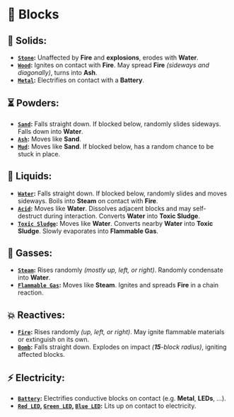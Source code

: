 # 🎲 Blocks

## 🧱 Solids:
- **[`Stone`](https://github.com/flmarsou/OpenGL_Sandbox/blob/main/src/block/solid/StoneBlock.cpp):** Unaffected by **Fire** and **explosions**, erodes with **Water**.
- **[`Wood`](https://github.com/flmarsou/OpenGL_Sandbox/blob/main/src/block/solid/WoodBlock.cpp):** Ignites on contact with **Fire**. May spread **Fire** *(sideways and diagonally)*, turns into **Ash**.
- **[`Metal`](https://github.com/flmarsou/OpenGL_Sandbox/blob/main/src/block/solid/MetalBlock.cpp):** Electrifies on contact with a **Battery**.

## ⏳ Powders:
- **[`Sand`](https://github.com/flmarsou/OpenGL_Sandbox/blob/main/src/block/powder/SandBlock.cpp):** Falls straight down. If blocked below, randomly slides sideways. Falls down into **Water**.
- **[`Ash`](https://github.com/flmarsou/OpenGL_Sandbox/blob/main/src/block/powder/AshBlock.cpp):** Moves like **Sand**.
- **[`Mud`](https://github.com/flmarsou/OpenGL_Sandbox/blob/main/src/block/powder/MudBlock.cpp):** Moves like **Sand**. If blocked below, has a random chance to be stuck in place.

## 🌊 Liquids:
- **[`Water`](https://github.com/flmarsou/OpenGL_Sandbox/blob/main/src/block/liquid/WaterBlock.cpp):** Falls straight down. If blocked below, randomly slides and moves sideways. Boils into **Steam** on contact with **Fire**.
- **[`Acid`](https://github.com/flmarsou/OpenGL_Sandbox/blob/main/src/block/liquid/AcidBlock.cpp):** Moves like **Water**. Dissolves adjacent blocks and may self-destruct during interaction. Converts **Water** into **Toxic Sludge**.
- **[`Toxic Sludge`](https://github.com/flmarsou/OpenGL_Sandbox/blob/main/src/block/liquid/ToxicSludgeBlock.cpp):** Moves like **Water**. Converts nearby **Water** into **Toxic Sludge**. Slowly evaporates into **Flammable Gas**.

## 💨 Gasses:
- **[`Steam`](https://github.com/flmarsou/OpenGL_Sandbox/blob/main/src/block/gas/SteamBlock.cpp):** Rises randomly *(mostly up, left, or right)*. Randomly condensate into **Water**.
- **[`Flammable Gas`](https://github.com/flmarsou/OpenGL_Sandbox/blob/main/src/block/gas/FlammableGasBlock.cpp):** Moves like **Steam**. Ignites and spreads **Fire** in a chain reaction.

## 💥 Reactives:
- **[`Fire`](https://github.com/flmarsou/OpenGL_Sandbox/blob/main/src/block/reactive/FireBlock.cpp):** Rises randomly *(up, left, or right)*. May ignite flammable materials or extinguish on its own.
- **[`Bomb`](https://github.com/flmarsou/OpenGL_Sandbox/blob/main/src/block/reactive/BombBlock.cpp):** Falls straight down. Explodes on impact *(**15**-block radius)*, igniting affected blocks.

## ⚡ Electricity:
- **[`Battery`](https://github.com/flmarsou/OpenGL_Sandbox/blob/main/src/block/electricity/BatteryBlock.cpp):** Electrifies conductive blocks on contact (e.g. **Metal**, **LEDs**, ...).
- **[`Red LED`](https://github.com/flmarsou/OpenGL_Sandbox/blob/main/src/block/electricity/RedLedBlock.cpp), [`Green LED`](https://github.com/flmarsou/OpenGL_Sandbox/blob/main/src/block/electricity/GreenLedBlock.cpp), [`Blue LED`](https://github.com/flmarsou/OpenGL_Sandbox/blob/main/src/block/electricity/BlueLedBlock.cpp):** Lits up on contact to electricity.
